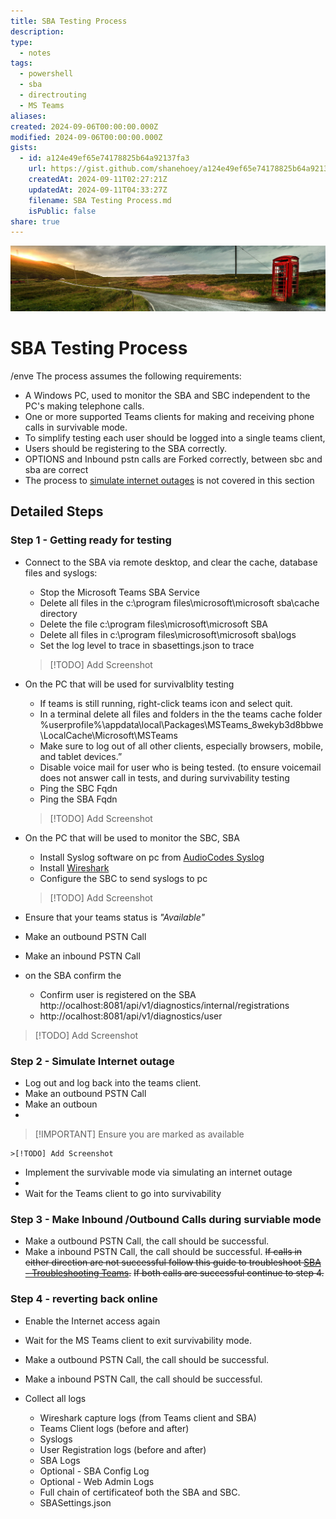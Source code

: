 ```yaml
---
title: SBA Testing Process
description: 
type:
  - notes
tags:
  - powershell
  - sba
  - directrouting
  - MS Teams
aliases: 
created: 2024-09-06T00:00:00.000Z
modified: 2024-09-06T00:00:00.000Z
gists:
  - id: a124e49ef65e74178825b64a92137fa3
    url: https://gist.github.com/shanehoey/a124e49ef65e74178825b64a92137fa3
    createdAt: 2024-09-11T02:27:21Z
    updatedAt: 2024-09-11T04:33:27Z
    filename: SBA Testing Process.md
    isPublic: false
share: true
---
```

 
![00-default.png](./assets/00-default.png)

# SBA Testing Process
/enve
The  process assumes the following requirements:

- A Windows PC, used to monitor the SBA and SBC independent to the PC's making telephone calls.
- One or more supported Teams  clients for making and receiving phone calls in survivable mode.
- To simplify testing each user should be logged into a single teams client,
- Users should be registering to the SBA correctly.
- OPTIONS and Inbound pstn calls are Forked correctly, between sbc and sba are correct
- The process to [simulate internet outages](SBA%20-%20Simulated%20Internet%20outage.md) is not covered in this section 

## Detailed Steps

### Step 1 -  Getting ready for testing 

- Connect to the SBA via remote desktop, and clear the cache, database files and syslogs:
	- Stop the Microsoft Teams SBA Service 
	- Delete all files in the c:\program files\microsoft\microsoft sba\cache directory 
	- Delete the file c:\program files\microsoft\microsoft SBA 
	- Delete all files in c:\program files\microsoft\microsoft sba\logs
	- Set the log level to trace in sbasettings.json to trace

	>[!TODO] Add Screenshot

- On the PC that will be used for survivalblity testing 
	- If teams is still running, right-click teams icon and select quit.
	- In a terminal delete all files and folders in the the teams cache folder %userprofile%\appdata\local\Packages\MSTeams_8wekyb3d8bbwe\LocalCache\Microsoft\MSTeams
	- Make sure to log out of all other clients, especially browsers, mobile, and tablet devices.”
	- Disable voice mail for user who is being tested. (to ensure voicemail does not answer call in tests, and during survivability testing 
	- Ping the SBC Fqdn
	- Ping the SBA Fqdn

	>[!TODO] Add Screenshot

- On the PC that will be used to monitor the SBC, SBA
	- Install Syslog software on pc from [AudioCodes Syslog](https://tools.audiocodes.com/install/)
	- Install [Wireshark](https://www.wireshark.org/download.html) 
	- Configure the SBC to send syslogs to pc 

	>[!TODO] Add Screenshot

- Ensure that your teams status is *"Available"*
- Make an outbound PSTN Call 
- Make an inbound PSTN Call 

- on the SBA confirm the 
	- Confirm user is registered on the SBA http://ocalhost:8081/api/v1/diagnostics/internal/registrations
	- http://ocalhost:8081/api/v1/diagnostics/user

 >[!TODO] Add Screenshot




### Step 2 - Simulate Internet outage

- Log out and log back into the teams client.
- Make an outbound PSTN Call 
- Make an outboun
- 
>[!IMPORTANT] Ensure you are marked as available

	>[!TODO] Add Screenshot

- Implement the survivable mode via simulating an internet outage
- 
- Wait for the Teams client to go into survivability 

  

### Step 3 - Make Inbound /Outbound Calls during surviable mode

- Make a outbound PSTN Call, the call should be successful.
- Make a inbound PSTN Call, the call should be successful.
~~If calls in either direction are not successful follow this guide to troubleshoot [SBA - Troubleshooting Teams](SBA%20-%20Troubleshooting%20Teams.md).~~
~~If both calls are successful continue to step 4.~~

### Step 4 - reverting  back online 

- Enable the Internet access again

- Wait for the MS Teams client to exit survivability mode.
- Make a outbound PSTN Call, the call should be successful.
- Make a inbound PSTN Call, the call should be successful.
- Collect all logs
	- Wireshark capture logs (from Teams client and SBA)
	- Teams Client logs (before and after)
	- Syslogs
	- User Registration logs (before and after)
	- SBA Logs
	- Optional  - SBA Config Log
	- Optional - Web Admin Logs
	- Full chain of certificateof both the SBA and SBC.
	- SBASettings.json
